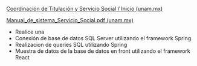 [Coordinación de Titulación y Servicio Social / Inicio (unam.mx)](https://odin.fi-b.unam.mx/ctyss/)

[Manual_de_sistema_Servicio_Social.pdf (unam.mx)](https://odin.fi-b.unam.mx/CTYSS_DIE/Docs/Manual_de_sistema_Servicio_Social.pdf)

- Realice una 
- Conexión de base de datos SQL Server utilizando el framework Spring
- Realizacion de queries SQL utilizando Spring
- Muestra de datos de la base de datos en front utilizando el framework React